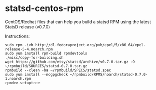 statsd-centos-rpm
=================

CentOS/Redhat files that can help you build a statsd RPM using the latest StatsD release (v0.7.0)


Instructions:
```
sudo rpm -ivh http://dl.fedoraproject.org/pub/epel/5/x86_64/epel-release-5-4.noarch.rpm
sudo yum install rpm-build rpmdevtools
./misc/copy-for-building.sh
wget https://github.com/etsy/statsd/archive/v0.7.0.tar.gz -O ~/rpmbuild/SOURCES/statsd-0.7.0.tar.gz
rpmbuild --clean -ba ~/rpmbuild/SPECS/statsd.spec
sudo yum install --nogpgcheck ~/rpmbuild/RPMS/noarch/statsd-0.7.0-1.noarch.rpm
rpmdev-setuptree
```
